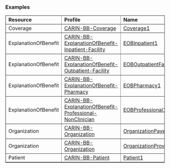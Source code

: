 <div xmlns="http://www.w3.org/1999/xhtml" xmlns:xsi="http://www.w3.org/2001/XMLSchema-instance" xsi:schemaLocation="http://hl7.org/fhir ../../input-cache/schemas-r5/fhir-single.xsd">


<h3>Examples  </h3>
<table border="1" class="codesytems local">
  <thead>
    <tr>
      <td>
        <b>Resource</b>
      </td>
        <td>
        <b>Profile</b>
      </td>
      <td>
        <b>Name</b>
      </td>
    </tr>
  </thead>
  <tbody> 
<tr>
<tr>
<td>Coverage</td>
<td><a href="StructureDefinition-CARIN-BB-Coverage.html">CARIN-BB-Coverage</a></td>
<td><a href="Coverage-Coverage1.html">Coverage1</a></td>
</tr>
<tr>
<td>ExplanationOfBenefit</td>
<td><a href="StructureDefinition-CARIN-BB-ExplanationOfBenefit-Inpatient-Facility.html">CARIN-BB-ExplanationOfBenefit-Inpatient-Facility</a></td>
<td><a href="ExplanationOfBenefit-EOBInpatient1.html">EOBInpatient1</a></td>
</tr>
<tr>
<td>ExplanationOfBenefit</td>
<td><a href="StructureDefinition-CARIN-BB-ExplanationOfBenefit-Outpatient-Facility.html">CARIN-BB-ExplanationOfBenefit-Outpatient-Facility</a></td>
<td><a href="ExplanationOfBenefit-EOBOutpatientFacility1.html">EOBOutpatientFacility1</a></td>
</tr>
<tr>
<td>ExplanationOfBenefit</td>
<td><a href="StructureDefinition-CARIN-BB-ExplanationOfBenefit-Pharmacy.html">CARIN-BB-ExplanationOfBenefit-Pharmacy</a></td>
<td><a href="ExplanationOfBenefit-EOBPharmacy1.html">EOBPharmacy1</a></td>
</tr>
<tr>
<td>ExplanationOfBenefit</td>
<td><a href="StructureDefinition-CARIN-BB-ExplanationOfBenefit-Professional-NonClinician.html">CARIN-BB-ExplanationOfBenefit-Professional-NonClinician</a></td>
<td><a href="ExplanationOfBenefit-EOBProfessional1.html">EOBProfessional1</a></td>
</tr>
<tr>
<td>Organization</td>
<td><a href="StructureDefinition-CARIN-BB-Organization.html">CARIN-BB-Organization</a></td>
<td><a href="Organization-OrganizationPayer1.html">OrganizationPayer1</a></td>
</tr>
<tr>
<td>Organization</td>
<td><a href="StructureDefinition-CARIN-BB-Organization.html">CARIN-BB-Organization</a></td>
<td><a href="Organization-OrganizationProvider1.html">OrganizationProvider1</a></td>
</tr>
<tr>
<td>Patient</td>
<td><a href="StructureDefinition-CARIN-BB-Patient.html">CARIN-BB-Patient</a></td>
<td><a href="Patient-Patient1.html">Patient1</a></td>
</tr>
</tbody>
</table>


</div>
